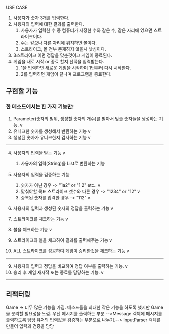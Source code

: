 USE CASE

1. 사용자가 숫자 3개를 입력한다.
2. 사용자의 입력에 대한 결과를 출력한다.
    1. 사용자가 입력한 수 중 컴퓨터가 지정한 수와 같은 수, 같은 자리에 있으면 스트라이크이다.
    2. 수는 같으나 다른 자리에 위치하면 볼이다.
    3. 스트라이크, 볼 전부 존재하지 않을시 낫싱이다.
4. 3스트라이크 이면 정답을 맞춘것이고 게임이 종료된다.
5. 게임을 새로 시작 or 종료 할지 선택을 입력받는다.
    1. 1을 입력하면 새로운 게임을 시작하며 1번부터 다시 시작한다.
    2. 2를 입력하면 게임이 끝나며 프로그램을 종료한다.

## 구현할 기능

### 한 메소드에서는 한 가지 기능만!

1. Parameter(숫자의 범위, 생성할 숫자의 개수)를 받아서 맞출 숫자들을 생성하는 기능. v
2. 유니크한 숫자를 생성해서 반환하는 기능 v
3. 생성된 숫자가 유니크한지 검사하는 기능 v

------------------------

4. 사용자의 입력을 받는 기능 v
    1. 사용자의 입력(String)을 List<Integer>로 변환하는 기능
5. 사용자의 입력을 검증하는 기능
    1. 숫자가 아닌 경우 -> "1a2" or "1 2" etc.. v
    2. 맞춰야할 목표 스트라이크 갯수와 다른 경우 -> "1234" or "12" v
    3. 중복된 숫자를 입력한 경우 -> "112" v
6. 사용자의 입력과 생성된 숫자의 정답을 출력하는 기능 v

7. 스트라이크를 체크하는 기능 v
8. 볼을 체크하는 기능 v
9. 스트라이크와 볼을 체크하여 결과를 출력해주는 기능 v
10. ALL 스트라이크를 성공하여 게임이 승리한것을 체크하는 기능 v

------------------------

9. 사용자의 입력과 정답을 비교하여 정답 여부를 출력하는 기능. v
10. 승리 후 게임 재시작 또는 종료를 담당하는 기능. v

----------------------

## 리팩터링

Game -> 너무 많은 기능을 가짐. 메소드들을 최대한 작은 기능을 하도록 했지만 Game을 분리할 필요성을 느낌.
우선 메시지를 출력하는 부분 -->Message 객체에 메시지를 출력하도록 담당
유저의 입력값을 검증하는 부분으로 나누기.--> InputParser 객체를 만들어 입력과 검증을 담당

###
